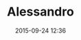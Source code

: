 ---
title: Alessandro
layout: post
date: 2015-09-24 12:36
numero: 24
image: 24_Alessandro.png
thumb: 24_Alessandro.svg
wiki: https://it.wikipedia.org/wiki/Alessandro_Magno
source: https://commons.wikimedia.org/wiki/File:Napoli_BW_2013-05-16_16-24-01.jpg
source-name: Wikimedia Commons
autore: luca corsato
social-autore: https://twitter.com/lucacorsato
social-idea: https://twitter.com/lucacorsato
idea: luca corsato
tags:
- uomo
- persona storica
- id. corsato
---